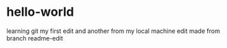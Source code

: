 # hello-world
learning git
my first edit
and another from my local machine
edit made from branch readme-edit
